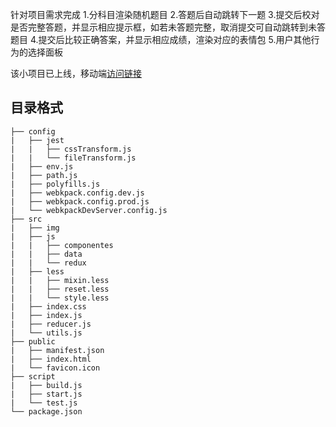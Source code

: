 针对项目需求完成
 1.分科目渲染随机题目
 2.答题后自动跳转下一题
 3.提交后校对是否完整答题，并显示相应提示框，如若未答题完整，取消提交可自动跳转到未答题目
 4.提交后比较正确答案，并显示相应成绩，渲染对应的表情包
 5.用户其他行为的选择面板

该小项目已上线，移动端[访问链接](http://www.cyikao.com/zg/2018_ysdtxt)

## 目录格式

```tree
├── config
|   ├── jest
|   |   ├── cssTransform.js
|   |   └── fileTransform.js
|   ├── env.js
|   ├── path.js
|   ├── polyfills.js
|   ├── webkpack.config.dev.js
|   ├── webkpack.config.prod.js
|   └── webkpackDevServer.config.js
├── src
|   ├── img
|   ├── js
|   |   ├── componentes
|   |   ├── data
|   |   └── redux
|   ├── less
|   |   ├── mixin.less
|   |   ├── reset.less
|   |   └── style.less
|   ├── index.css
|   ├── index.js
|   ├── reducer.js
|   └── utils.js
├── public
|   ├── manifest.json
|   ├── index.html
|   └── favicon.icon
├── script
|   ├── build.js
|   ├── start.js
|   └── test.js
└── package.json
```

